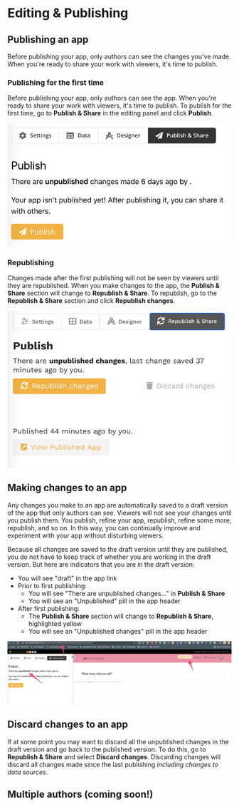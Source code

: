 # Editing & Publishing

## Publishing an app

Before publishing your app, only authors can see the changes you've made. When you're ready to share your work with viewers, it's time to publish. 

### Publishing for the first time

Before publishing your app, only authors can see the app. When you're ready to share your work with viewers, it's time to publish. To publish for the first time, go to **Publish & Share** in the editing panel and click **Publish**.

![Publish &amp; Share prior to first publishing](../../.gitbook/assets/image%20%282%29.png)

### Republishing

Changes made after the first publishing will not be seen by viewers until they are republished. When you make changes to the app, the **Publish & Share** section will change to **Republish & Share**. To republish, go to the **Republish & Share** section and click **Republish changes**. 

![Republish &amp; Share after first publishing](../../.gitbook/assets/image%20%2823%29.png)

## Making changes to an app

Any changes you make to an app are automatically saved to a draft version of the app that only authors can see. Viewers will not see your changes until you publish them. You publish, refine your app, republish, refine some more, republish, and so on. In this way, you can continually improve and experiment with your app without disturbing viewers. 

Because all changes are saved to the draft version until they are published, you do not have to keep track of whether you are working in the draft version. But here are indicators that you are in the draft version:

* You will see "draft" in the app link
* Prior to first publishing:
  * You will see "There are unpublished changes..." in **Publish & Share**
  * You will see an "Unpublished" pill in the app header
* After first publishing:
  * The **Publish & Share** section will change to **Republish & Share**, highlighted yellow
  * You will see an "Unpublished changes" pill in the app header

![](../../.gitbook/assets/image%20%283%29.png)



## Discard changes to an app

If at some point you may want to discard all the unpublished changes in the draft version and go back to the published version. To do this, go to **Republish & Share** and select **Discard changes**. Discarding changes will discard all changes made since the last publishing _including changes to data sources_. 

## Multiple authors \(coming soon!\)

